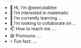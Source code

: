 - 👋 Hi, I’m @executablee
- 👀 I’m interested in matematic
- 🌱 I’m currently learning ...
- 💞️ I’m looking to collaborate on ...
- 📫 How to reach me ...
- 😄 Pronouns: ...
- ⚡ Fun fact: ...

<!---
executablee/executablee is a ✨ special ✨ repository because its `README.md` (this file) appears on your GitHub profile.
You can click the Preview link to take a look at your changes.
--->
